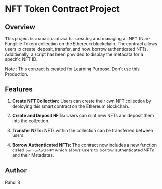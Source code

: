 # NFT Token Contract Project

## Overview

This project is a smart contract for creating and managing an NFT (Non-Fungible Token) collection on the Ethereum blockchain. 
The contract allows users to create, deposit, transfer, and now, borrow authenticated NFTs. Additionally, a script has been provided to display the metadata for a specific NFT ID.

Note : This contract is created for Learning Purpose. Don't use this Production.

## Features

1. **Create NFT Collection:** Users can create their own NFT collection by deploying this smart contract on the Ethereum blockchain.

2. **Create and Deposit NFTs:** Users can mint new NFTs and deposit them into the collection.

3. **Transfer NFTs:** NFTs within the collection can be transferred between users.

4. **Borrow Authenticated NFTs:** The contract now includes a new function called `borrowAuthNFT` which allows users to borrow authenticated NFTs and their Metadatas.


## Author

Rahul B
